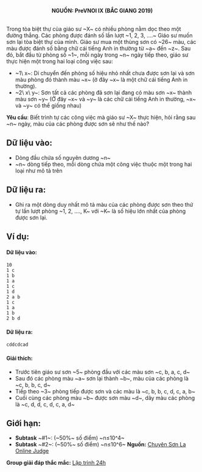 **<center>NGUỒN: PreVNOI Ⅸ (BẮC GIANG 2019)</center>**
<br>

Trong tòa biệt thự của giáo sư ~X~ có nhiều phòng nằm dọc theo một đường thẳng. Các phòng được đánh số lần lượt ~1, 2, 3, ....~ Giáo sư muốn sơn lại tòa biệt thự của mình. Giáo sư mua một thùng sơn có ~26~ màu, các màu được đánh số bằng chữ cái tiếng Anh in thường từ ~a~ đến ~z~. Sau đó, bắt đầu từ phòng số ~1~, mỗi ngày trong ~n~ ngày tiếp theo, giáo sư thực hiện một trong hai loại công việc sau:

- ~1\ x~: Di chuyển đến phòng số hiệu nhỏ nhất chưa được sơn lại và sơn màu phòng đó thành màu ~x~ (ở đây ~x~ là một chữ cái tiếng Anh in thường).
- ~2\ x\ y~: Sơn tất cả các phòng đã sơn lại đang có màu sơn ~x~ thành màu sơn ~y~ (Ở đây ~x~ và ~y~ là các chữ cái tiếng Anh in thường, ~x~ và ~y~ có thể giống nhau)

**Yêu cầu**: Biết trình tự các công việc mà giáo sư ~X~ thực hiện, hỏi rằng sau ~n~ ngày, màu của các phòng được sơn sẽ như thế nào?

## Dữ liệu vào:
- Dòng đầu chứa số nguyên dương ~n~
- ~n~ dòng tiếp theo, mỗi dòng chứa một công việc thuộc một trong hai loại như mô tả trên

## Dữ liệu ra:
- Ghi ra một dòng duy nhất mô tả màu của các phòng được sơn theo thứ tự lần lượt phòng ~1, 2, ...., K~ với ~K~ là số hiệu lớn nhất của phòng được sơn lại.

## Ví dụ:
#### Dữ liệu vào:
```
10
1 c
1 b
1 a
1 c
1 d
2 a b
1 c
1 a
1 b
2 b d
```

#### Dữ liệu ra:
```
cddcdcad
```

#### Giải thích:
- Trước tiên giáo sư sơn ~5~ phòng đầu với các màu sơn ~c, b, a, c, d~
- Sau đó các  phòng màu ~a~ sơn lại thành ~b~, màu của các phòng là ~c, b, b, c, d~
- Tiếp theo ~3~ phòng tiếp được sơn và các màu là ~c, b, b, c, d, c, a, b~
- Cuối cùng các phòng màu ~b~ được  sơn màu ~d~, dãy màu các phòng là ~c, d, d, c, d, c, a, d~

## Giới hạn:
- **Subtask** ~\#1~: (~50\%~ số điểm) ~n≤10^4~	
- **Subtask** ~\#2~: (~50\%~ số điểm) ~n≤10^6~
**Nguồn:** [Chuyên Sơn La Online Judge](http://csloj.ddns.net/)

**Group giải đáp thắc mắc:** [Lập trình 24h](https://www.facebook.com/groups/1386904321519984)